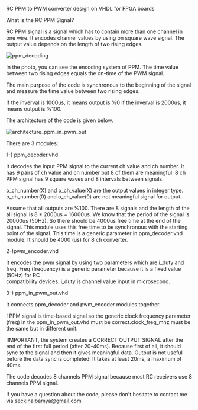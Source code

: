 RC PPM to PWM converter design on VHDL for FPGA boards

What is the RC PPM Signal?

RC PPM signal is a signal which has to contain more than one channel in one wire. It encodes channel values by using on square wave signal. 
The output value depends on the length of two rising edges.

![ppm_decoding](https://user-images.githubusercontent.com/43293467/198899385-43628ed2-1ad2-46ac-addb-31e2c1f7685d.gif)

In the photo, you can see the encoding system of PPM. The time value between two rising edges equals the on-time of the PWM signal.

The main purpose of the code is synchronous to the beginning of the signal and measure the time value between two rising edges.

If the inverval is 1000us, it means output is %0
if the inverval is 2000us, it means output is %100.

The architecture of the code is given below.

![architecture_ppm_in_pwm_out](https://user-images.githubusercontent.com/43293467/198901325-87a2bd80-151b-406e-895b-c0dc654b3206.png)

There are 3 modules:

1-) ppm_decoder.vhd

It decodes the input PPM signal to the current ch value and ch number. It has 9 pairs of ch value and ch number but 8 of them are meaningful. 8 ch PPM signal has 9 square waves and 8 intervals between signals.
  
o_ch_number(X) and o_ch_value(X) are the output values in integer type.
o_ch_number(0) and o_ch_value(0) are not meaningful signal for output.
  
Assume that all outputs are %100. There are 8 signals and the length of the all signal is 8 * 2000us = 16000us.
We know that the period of the signal is 20000us (50Hz). So there should be 4000us free time at the end of the signal. This module uses this free time to be synchronous with the starting point of the signal. This time is a generic parameter in ppm_decoder.vhd module. It should be 4000 (us) for 8 ch converter.

  
2-)pwm_encoder.vhd

It encodes the pwm signal by using two parameters which are i_duty and freq. Freq (frequency) is a generic parameter because it is a fixed value (50Hz) for RC          
compatibility devices. i_duty is channel value input in microsecond.
  
3-) ppm_in_pwm_out.vhd

It connects ppm_decoder and pwm_encoder modules together.

! PPM signal is time-based signal so the generic clock frequency parameter (freq) in the ppm_in_pwm_out.vhd must be correct.clock_freq_mhz must be the same but in different unit.

!IMPORTANT, the system creates a CORRECT OUTPUT SIGNAL after the end of the first full period (after 20-40ms). Because first of all, it should sync to the signal and then it gives meaningful data. Output is not useful before the data sync is completed! It takes at least 20ms, a maximum of 40ms.

The code decodes 8 channels PPM signal because most RC receivers use 8 channels PPM signal. 

If you have a question about the code, please don't hesitate to contact me via seckinalbamya@gmail.com

